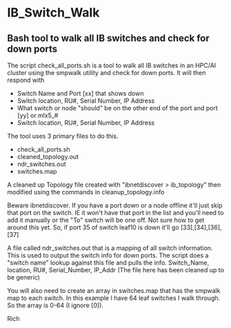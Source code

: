 # IB_Switch_Walk
## Bash tool to walk all IB switches and check for down ports


The script check_all_ports.sh is a tool to walk all IB switches in an HPC/AI cluster using the smpwalk utility and check for down ports. It will then respond with 
* Switch Name and Port [xx] that shows down
* Switch location, RU#, Serial Number, IP Address
* What switch or node "should" be on the other end of the port and port [yy] or mlx5_#
* Switch location, RU#, Serial Number, IP Address

  
The tool uses 3 primary files to do this. 

- check_all_ports.sh
- cleaned_topology.out
- ndr_switches.out
- switches.map


A cleaned up Topology file created with "ibnetdiscover > ib_topology" then modified using the commands in cleanup_topology.info

Beware ibnetdiscover. If you have a port down or a node offline it'll just skip that port on the switch. IE it won't have that port in the list and you'll need to add it manually or the "To" switch will be one off. Not sure how to get around this yet. So, if port 35 of switch leaf10 is down it'll go
[33],[34],[36],[37]

A file called ndr_switches.out that is a mapping of all switch information. This is used to output the switch info for down ports. The script does a "switch name" lookup against this file and pulls the info.
Switch_Name, location, RU#, Serial_Number, IP_Addr (The file here has been cleaned up to be generic)

You will also need to create an array in switches.map that has the smpwalk map to each switch. In this example I have 64 leaf switches I walk through. So the array is 0-64 (I ignore [0]). 


Rich
